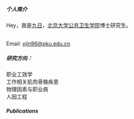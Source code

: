 ##### 个人简介   

Hey，我是[九日](https://github.com/xjinlz)，[北京大学公共卫生学院](https://sph.pku.edu.cn/index.htm)博士研究生。

<br>Email: <xjin96@pku.edu.cn>    

##### 研究方向：   
职业工效学        
<br>工作相关肌肉骨骼疾患     
<br>物理因素与职业病   
<br>人因工程   

##### Publications

